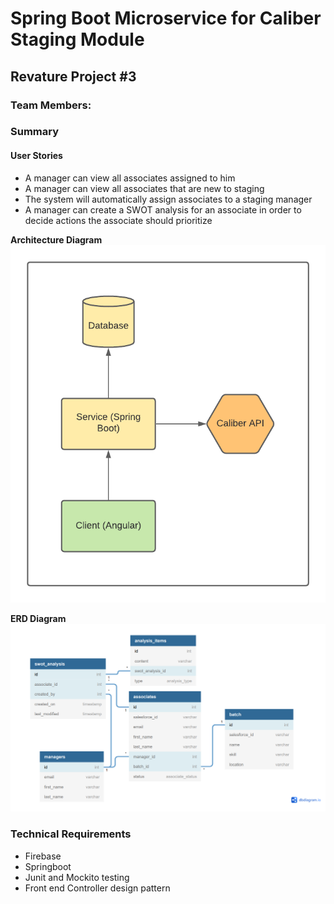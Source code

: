 # Spring Boot Microservice for Caliber Staging Module

## Revature Project #3

### Team Members:

### Summary

#### User Stories
- A manager can view all associates assigned to him
- A manager can view all associates that are new to staging
- The system will automatically assign associates to a staging manager
- A manager can create a SWOT analysis for an associate in order to decide actions the associate should prioritize

**Architecture Diagram**
![](./imgs/Staging-Module-AD.png)

**ERD Diagram**
![](./imgs/Staging-Module-ERD.PNG)

### Technical Requirements
- Firebase
- Springboot
- Junit and Mockito testing
- Front end Controller design pattern


